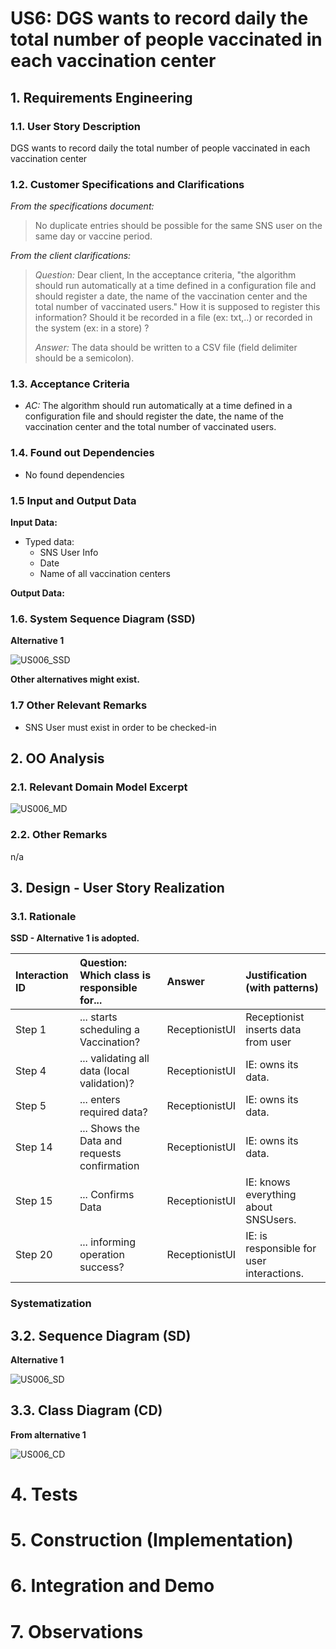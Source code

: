 # US6: DGS wants to record daily the total number of people vaccinated in each vaccination center

## 1. Requirements Engineering
### 1.1. User Story Description

DGS wants to record daily the total number of people vaccinated in each vaccination center

### 1.2. Customer Specifications and Clarifications

*From the specifications document:*
> No duplicate entries should be possible for the same SNS user on the same day or vaccine period.

*From the client clarifications:*
> *Question:* Dear client, In the acceptance criteria, "the algorithm should run automatically at a time defined in a configuration file and should register a date, the name of the vaccination center and the total number of vaccinated users." How it is supposed to register this information? Should it be recorded in a file (ex: txt,..) or recorded in the system (ex: in a store) ?
>
> *Answer:* The data should be written to a CSV file (field delimiter should be a semicolon).

### 1.3. Acceptance Criteria

* *AC:* The algorithm should run automatically at a time defined in a configuration file and should register the date, the name of the vaccination center and the total number of vaccinated users.


### 1.4. Found out Dependencies

* No found dependencies


### 1.5 Input and Output Data

**Input Data:**

* Typed data:
    * SNS User Info
    * Date
    * Name of all vaccination centers

**Output Data:**


### 1.6. System Sequence Diagram (SSD)

**Alternative 1**

![US006_SSD](US006_SSD.svg)

**Other alternatives might exist.**

### 1.7 Other Relevant Remarks

* SNS User must exist in order to be checked-in


## 2. OO Analysis

### 2.1. Relevant Domain Model Excerpt

![US006_MD](US006_MD.svg)

### 2.2. Other Remarks

n/a


## 3. Design - User Story Realization

### 3.1. Rationale

**SSD - Alternative 1 is adopted.**

| Interaction ID | Question: Which class is responsible for...             | Answer                      | Justification (with patterns)       |
|:---------------|:--------------------------------------------------------|:----------------------------|:------------------------------------|
| Step 1  		     | 	... starts scheduling a Vaccination?                   | ReceptionistUI              | Receptionist inserts data from user |
| Step 4	        | 	... validating all data (local validation)?            | ReceptionistUI              | IE: owns its data.                  |	
| Step 5	        | 	... enters required data?                              | ReceptionistUI              |      IE: owns its data.                                 |
| Step 14		      | ... Shows the Data and requests confirmation            | ReceptionistUI              |     IE: owns its data.                              | 
| Step 15		      | ... Confirms Data                                       | ReceptionistUI              |        IE: knows everything about SNSUsers.                             |
| Step 20		      | ... informing operation success?                        | ReceptionistUI              |   IE: is responsible for user interactions.                                  |


### Systematization ##
## 3.2. Sequence Diagram (SD)

**Alternative 1**

![US006_SD](US006_SD.svg)


## 3.3. Class Diagram (CD)

**From alternative 1**

![US006_CD](US006_CD.svg)

# 4. Tests

# 5. Construction (Implementation)

# 6. Integration and Demo

# 7. Observations








